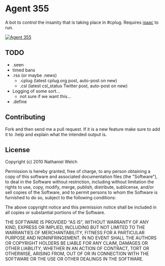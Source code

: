 # Agent 355

A bot to control the insanity that is taking place in #cplug. Requires [isaac][i] to run.

[![Agent 355](https://github.com/icco/Agent355/raw/master/Y_-_The_Last_Man_013.jpg)](https://secure.wikimedia.org/wikipedia/en/wiki/List_of_Y:_The_Last_Man_characters#Agent_355)

## TODO

 * .seen
 * timed bans
 * .rss (or maybe .news)
    * .cplug (latest cplug.org post, auto-post on new)
    * .csl (latest csl_status Twitter post, auto-post on new)
 * Logging of some sort...
   * not sure if we want this...
 * .define

## Contributing

Fork and then send me a pull request. If it is a new feature make sure to add
it to .help and explain what the intended output is.

## License

Copyright (c) 2010 Nathaniel Welch

Permission is hereby granted, free of charge, to any person obtaining
a copy of this software and associated documentation files (the
"Software"), to deal in the Software without restriction, including
without limitation the rights to use, copy, modify, merge, publish,
distribute, sublicense, and/or sell copies of the Software, and to
permit persons to whom the Software is furnished to do so, subject to
the following conditions:

The above copyright notice and this permission notice shall be
included in all copies or substantial portions of the Software.

THE SOFTWARE IS PROVIDED "AS IS", WITHOUT WARRANTY OF ANY KIND,
EXPRESS OR IMPLIED, INCLUDING BUT NOT LIMITED TO THE WARRANTIES OF
MERCHANTABILITY, FITNESS FOR A PARTICULAR PURPOSE AND
NONINFRINGEMENT. IN NO EVENT SHALL THE AUTHORS OR COPYRIGHT HOLDERS BE
LIABLE FOR ANY CLAIM, DAMAGES OR OTHER LIABILITY, WHETHER IN AN ACTION
OF CONTRACT, TORT OR OTHERWISE, ARISING FROM, OUT OF OR IN CONNECTION
WITH THE SOFTWARE OR THE USE OR OTHER DEALINGS IN THE SOFTWARE.

[i]: https://github.com/icco/isaac
